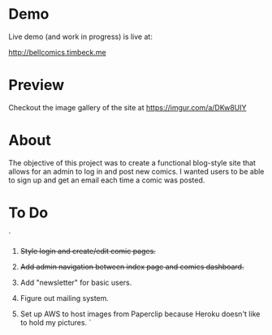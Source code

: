
# Demo

Live demo (and work in progress) is live at:

http://bellcomics.timbeck.me

# Preview

Checkout the image gallery of the site at https://imgur.com/a/DKw8UIY

# About

The objective of this project was to create a functional blog-style site that
allows for an admin to log in and post new comics. I wanted users to be able
to sign up and get an email each time a comic was posted.

# To Do

`
1. ~~Style login and create/edit comic pages.~~

2. ~~Add admin navigation between index page and comics dashboard.~~

3. Add "newsletter" for basic users.

4. Figure out mailing system.

5. Set up AWS to host images from Paperclip because Heroku doesn't like to hold my pictures.
`
